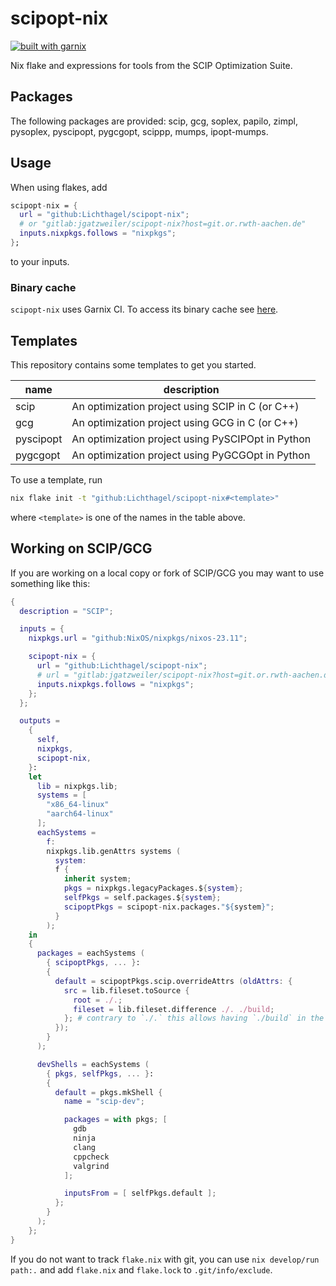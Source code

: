 # scipopt-nix

[![built with garnix](https://img.shields.io/endpoint.svg?url=https%3A%2F%2Fgarnix.io%2Fapi%2Fbadges%2FLichthagel%2Fscipopt-nix)](https://garnix.io)

Nix flake and expressions for tools from the SCIP Optimization Suite.

## Packages

The following packages are provided: scip, gcg, soplex, papilo, zimpl, pysoplex, pyscipopt, pygcgopt, scippp, mumps, ipopt-mumps.

## Usage

When using flakes, add

```nix
scipopt-nix = {
  url = "github:Lichthagel/scipopt-nix";
  # or "gitlab:jgatzweiler/scipopt-nix?host=git.or.rwth-aachen.de"
  inputs.nixpkgs.follows = "nixpkgs";
};
```

to your inputs.

### Binary cache

`scipopt-nix` uses Garnix CI. To access its binary cache see [here](https://garnix.io/docs/caching).

## Templates

This repository contains some templates to get you started.

| name      | description                                       |
| --------- | ------------------------------------------------- |
| scip      | An optimization project using SCIP in C (or C++)  |
| gcg       | An optimization project using GCG in C (or C++)   |
| pyscipopt | An optimization project using PySCIPOpt in Python |
| pygcgopt  | An optimization project using PyGCGOpt in Python  |

To use a template, run

```sh
nix flake init -t "github:Lichthagel/scipopt-nix#<template>"
```

where `<template>` is one of the names in the table above.

## Working on SCIP/GCG

If you are working on a local copy or fork of SCIP/GCG you may want to use something like this:

```nix
{
  description = "SCIP";

  inputs = {
    nixpkgs.url = "github:NixOS/nixpkgs/nixos-23.11";

    scipopt-nix = {
      url = "github:Lichthagel/scipopt-nix";
      # url = "gitlab:jgatzweiler/scipopt-nix?host=git.or.rwth-aachen.de";
      inputs.nixpkgs.follows = "nixpkgs";
    };
  };

  outputs =
    {
      self,
      nixpkgs,
      scipopt-nix,
    }:
    let
      lib = nixpkgs.lib;
      systems = [
        "x86_64-linux"
        "aarch64-linux"
      ];
      eachSystems =
        f:
        nixpkgs.lib.genAttrs systems (
          system:
          f {
            inherit system;
            pkgs = nixpkgs.legacyPackages.${system};
            selfPkgs = self.packages.${system};
            scipoptPkgs = scipopt-nix.packages."${system}";
          }
        );
    in
    {
      packages = eachSystems (
        { scipoptPkgs, ... }:
        {
          default = scipoptPkgs.scip.overrideAttrs (oldAttrs: {
            src = lib.fileset.toSource {
              root = ./.;
              fileset = lib.fileset.difference ./. ./build;
            }; # contrary to `./.` this allows having `./build` in the working tree when using `path:.`
          });
        }
      );

      devShells = eachSystems (
        { pkgs, selfPkgs, ... }:
        {
          default = pkgs.mkShell {
            name = "scip-dev";

            packages = with pkgs; [
              gdb
              ninja
              clang
              cppcheck
              valgrind
            ];

            inputsFrom = [ selfPkgs.default ];
          };
        }
      );
    };
}

```

If you do not want to track `flake.nix` with git, you can use `nix develop/run path:.` and add `flake.nix` and `flake.lock` to `.git/info/exclude`.
